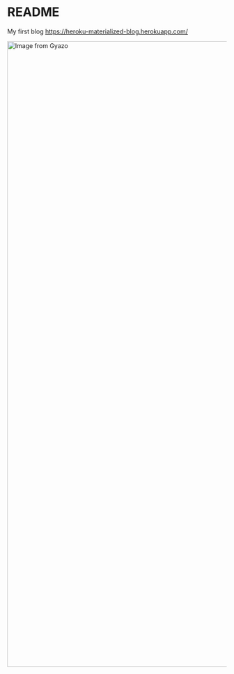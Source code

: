 # README

My first blog
https://heroku-materialized-blog.herokuapp.com/

<a href="https://gyazo.com/bd6066a44554792060bf809837b59d04"><img src="https://i.gyazo.com/bd6066a44554792060bf809837b59d04.png" alt="Image from Gyazo" width="1438"/></a>
